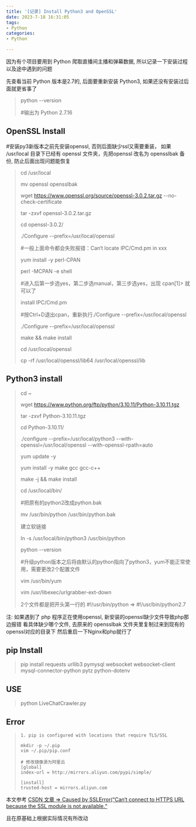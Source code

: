 ```yaml
---
title: '[记录] Install Python3 and OpenSSL'
date: 2023-7-18 16:31:05
tags:
- Python
categories:
- Python

---
```




因为有个项目要用到 Python 爬取直播间主播和弹幕数据, 所以记录一下安装过程以及途中遇到的问题

<!--more-->



先查看当前 Python 版本是2.7的, 后面要重新安装 Python3, 如果还没有安装过后面就更省事了

> python --version
>
> #输出为 Python 2.7.16



## OpenSSL Install

#安装py3新版本之前先安装openssl, 否则后面缺少ssl又需要重装， 如果 /usr/local  目录下已经有 openssl 文件夹，先把openssl 改名为 opensslbak 备份, 防止后面出现问题能恢复

> cd /usr/local
>
> mv openssl opensslbak
>
> 
>
> wget https://www.openssl.org/source/openssl-3.0.2.tar.gz --no-check-certificate
>
> tar -zxvf openssl-3.0.2.tar.gz
>
> cd openssl-3.0.2/
>
>  ./Configure --prefix=/usr/local/openssl
>
> #一般上面命令都会失败报错：Can‘t locate IPC/Cmd.pm in xxx
>
>  
>
> yum install -y perl-CPAN
>
> perl -MCPAN -e shell
>
> #进入后第一步选yes，第二步选manual，第三步选yes，出现 cpan[1]> 就可以了
>
> 
>
> install IPC/Cmd.pm
>
> 
>
> #按Ctrl+D退出cpan，重新执行./Configure --prefix=/usr/local/openssl
>
> ./Configure --prefix=/usr/local/openssl
>
> make && make install
>
> cd /usr/local/openssl
>
> cp -rf /usr/local/openssl/lib64 /usr/local/openssl/lib



## Python3 install

> cd ~
>
> wget https://www.python.org/ftp/python/3.10.11/Python-3.10.11.tgz
>
> 
>
> tar -zxvf Python-3.10.11.tgz
>
> cd Python-3.10.11/
>
> ./configure --prefix=/usr/local/python3 --with-openssl=/usr/local/openssl --with-openssl-rpath=auto
>
> yum update -y
>
> yum install -y make gcc gcc-c++
>
> make -j && make install
>
> 
>
> cd /usr/local/bin/
>
> #把原有的python2改成python.bak
>
> mv /usr/bin/python /usr/bin/python.bak
>
> 
>
> 建立软链接
>
> ln -s /usr/local/bin/python3 /usr/bin/python
>
> python --version
>
> 
>
> #升级python版本之后将由默认的python指向了python3，yum不能正常使用，需要更改2个配置文件
>
> 
>
> vim /usr/bin/yum
>
> vim /usr/libexec/urlgrabber-ext-down
>
> 
>
> 2个文件都是把开头第一行的 #!/usr/bin/python =>  #!/usr/bin/python2.7



注: 如果遇到了 php 程序正在使用openssl, 新安装的openssl缺少文件导致php那边报错
看具体缺少哪个文件, 去原来的 opensslbak 文件夹里复制过来到现有的openssl对应的目录下
然后重启一下Nginx和php就行了



## pip Install 

> pip install requests urllib3 pymysql websocket websocket-client mysql-connector-python pytz python-dotenv



## USE

> python LiveChatCrawler.py



## Error

> ```shell
> 1. pip is configured with locations that require TLS/SSL
> 
> mkdir -p ~/.pip
> vim ~/.pip/pip.conf
> 
> # 修改镜像源为阿里云
> [global]
> index-url = http://mirrors.aliyun.com/pypi/simple/
> 
> [install]
> trusted-host = mirrors.aliyun.com
> ```



本文参考 [ CSDN 文章 => Caused by SSLError(“Can‘t connect to HTTPS URL because the SSL module is not available.“](https://blog.csdn.net/Yaphets_dan/article/details/129421953)

且在原基础上根据实际情况有所改动
